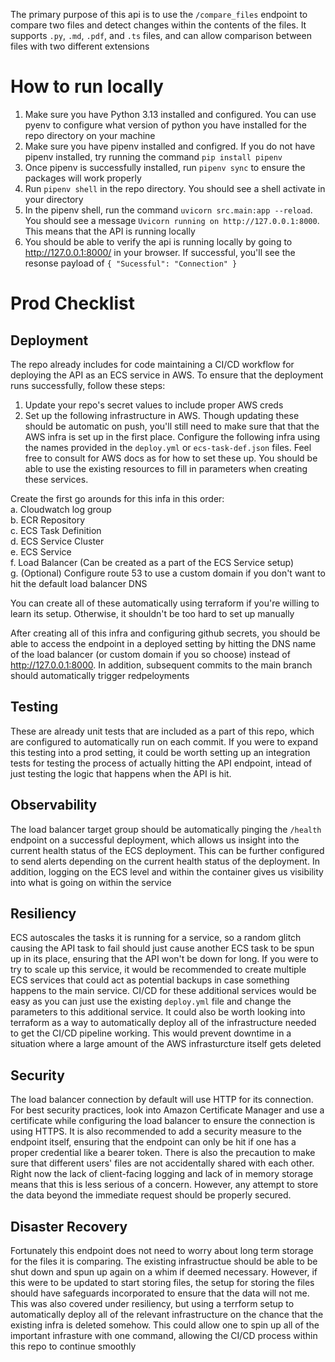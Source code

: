 The primary purpose of this api is to use the ```/compare_files``` endpoint to compare two files and detect changes within the contents of the files. It supports ```.py```, ```.md```, ```.pdf```, and ```.ts``` files, and can allow comparison between files with two different extensions

# How to run locally
1. Make sure you have Python 3.13 installed and configured. You can use pyenv to configure what version of python you have installed for the repo directory on your machine
2. Make sure you have pipenv installed and configred. If you do not have pipenv installed, try running the command ```pip install pipenv```
3. Once pipenv is successfully installed, run ```pipenv sync``` to ensure the packages will work properly
4. Run ```pipenv shell``` in the repo directory. You should see a shell activate in your directory
5. In the pipenv shell, run the command ```uvicorn src.main:app --reload```. You should see a message  ``Uvicorn running on http://127.0.0.1:8000``. This means that the API is running locally
6. You should be able to verify the api is running locally by going to http://127.0.0.1:8000/ in your browser. If successful, you'll see the resonse payload of ```{
"Sucessful": "Connection"
}```



# Prod Checklist 

## Deployment
The repo already includes for code maintaining a CI/CD workflow for deploying the API as an ECS service in AWS. To ensure that the deployment runs successfully, follow these steps:
  1. Update your repo's secret values to include proper AWS creds
  2. Set up the following infrastructure in AWS. Though updating these should be automatic on push, you'll still need to make sure that that the AWS infra is set up in the first place. Configure the following infra using the names provided in the ```deploy.yml``` or ```ecs-task-def.json``` files. Feel free to consult for AWS docs as for how to set these up. You should be able to use the existing resources to fill in parameters when creating these services. 
     
   Create the first go arounds for this infa in this order: \
   a. Cloudwatch log group \
   b. ECR Repository \
   c. ECS Task Definition \
   d. ECS Service Cluster \
   e. ECS Service \
   f. Load Balancer (Can be created as a part of the ECS Service setup) \
   g. (Optional) Configure route 53 to use a custom domain if you don't want to hit the default load balancer DNS
   
   You can create all of these automatically using terraform if you're willing to learn its setup. Otherwise, it shouldn't be too hard to set up manually 

After creating all of this infra and configuring github secrets, you should be able to access the endpoint in a deployed setting by hitting the DNS name of the load balancer (or custom domain if you so choose) instead of http://127.0.0.1:8000. In addition, subsequent commits to the main branch should automatically trigger redpeloyments

## Testing
These are already unit tests that are included as a part of this repo, which are configured to automatically run on each commit. If you were to expand this testing into a prod setting, it could be worth setting up an integration tests for testing the process of actually hitting the API endpoint, intead of just testing the logic that happens when the API is hit.  

## Observability
The load balancer target group should be automatically pinging the ```/health``` endpoint on a successful deployment, which allows us insight into the current health status of the ECS deployment. This can be further configured to send alerts depending on the current health status of the deployment. In addition, logging on the ECS level and within the container gives us visibility into what is going on within the service

## Resiliency
ECS autoscales the tasks it is running for a service, so a random glitch causing the API task to fail should just cause another ECS task to be spun up in its place, ensuring that the API won't be down for long. If you were to try to scale up this service, it would be recommended to create multiple ECS services that could act as potential backups in case something happens to the main service. CI/CD for these additional services would be easy as you can just use the existing ```deploy.yml``` file and change the parameters to this additional service. It could also be worth looking into terraform as a way to automatically deploy all of the infrastructure needed to get the CI/CD pipeline working. This would prevent downtime in a situation where a large amount of the AWS infrasturcture itself gets deleted 

## Security
The load balancer connection by default will use HTTP for its connection. For best security practices, look into Amazon Certificate Manager and use a certificate while configuring the load balancer to ensure the connection is using HTTPS. It is also recommended to add a security measure to the endpoint itself, ensuring that the endpoint can only be hit if one has a proper credential like a bearer token. There is also the precaution to  make sure that different users' files are not accidentally shared with each other. Right now the lack of client-facing logging and lack of in memory storage means that this is less serious of a concern. However, any attempt to store the data beyond the immediate request should be properly secured. 

## Disaster Recovery
Fortunately this endpoint does not need to worry about long term storage for the files it is comparing. The existing infrastructue should be able to be shut down and spun up again on a whim if deemed necessary. However, if this were to be updated to start storing files, the setup for storing the files should have safeguards incorporated to ensure that the data will not me. This was also covered under resiliency, but using a terrform setup to automatically deploy all of the relevant infrastructure on the chance that the existing infra is deleted somehow. This could allow one to spin up all of the important infrasture with one command, allowing the CI/CD process within this repo to continue smoothly
